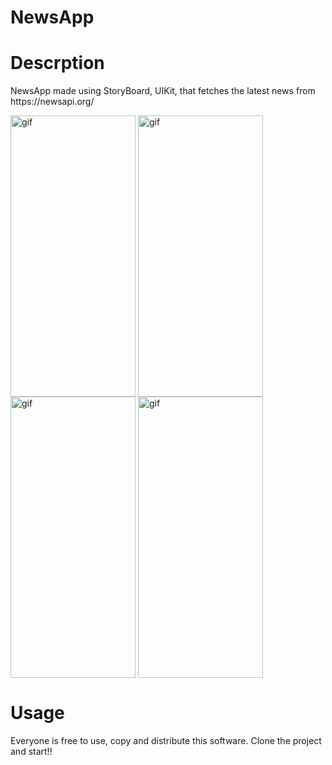 
# NewsApp

<h1>Descrption</h1>
NewsApp made using StoryBoard, UIKit, that fetches the latest news from https://newsapi.org/

<img align="center" alt="gif" src="https://user-images.githubusercontent.com/22303129/180219730-31bedcd4-05b1-42c0-9f37-c7c3850b8a19.png" width="200" height="450" data-animated-image="" style="max-width: 100%;"> <img align="center" alt="gif" src="https://user-images.githubusercontent.com/22303129/180219958-d7a8ee3f-9630-40bb-a360-c50f591e67a7.png" width="200" height="450" data-animated-image="" style="max-width: 100%;"> <img align="center" alt="gif" src="https://user-images.githubusercontent.com/22303129/180220253-c9b7ef5b-d02e-4a1b-bfe8-a033406e1eff.png" width="200" height="450" data-animated-image="" style="max-width: 100%;"> <img align="center" alt="gif" src="https://user-images.githubusercontent.com/22303129/178416708-43e46481-0a45-467c-9b13-d949ae07baf0.gif" width="200" height="450" data-animated-image="" style="max-width: 100%;">

<h1>Usage</h1>
Everyone is free to use, copy and distribute this software. Clone the project and start!!
